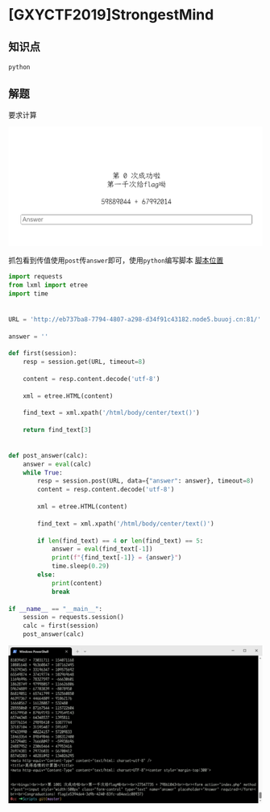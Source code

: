 # [GXYCTF2019]StrongestMind

## 知识点

`python`

## 解题

要求计算

![](./img/[GXYCTF2019]StrongestMind-1.png)

抓包看到传值使用`post`传`answer`即可，使用`python`编写脚本 [脚本位置](./Scripts/calc.py)

```python
import requests
from lxml import etree
import time


URL = 'http://eb737ba8-7794-4807-a298-d34f91c43182.node5.buuoj.cn:81/'

answer = ''

def first(session):
    resp = session.get(URL, timeout=8)

    content = resp.content.decode('utf-8')

    xml = etree.HTML(content)

    find_text = xml.xpath('/html/body/center/text()')

    return find_text[3]


def post_answer(calc):
    answer = eval(calc)
    while True:
        resp = session.post(URL, data={"answer": answer}, timeout=8)
        content = resp.content.decode('utf-8')

        xml = etree.HTML(content)

        find_text = xml.xpath('/html/body/center/text()')

        if len(find_text) == 4 or len(find_text) == 5:
            answer = eval(find_text[-1])
            print(f"{find_text[-1]} = {answer}")
            time.sleep(0.29)
        else:
            print(content)
            break

if __name__ == "__main__":
    session = requests.session()
    calc = first(session)
    post_answer(calc)
```

![](./img/[GXYCTF2019]StrongestMind-2.png)
